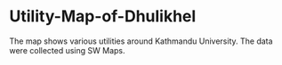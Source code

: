 # Utility-Map-of-Dhulikhel
The map shows various utilities around Kathmandu University. The data were collected using SW Maps.
